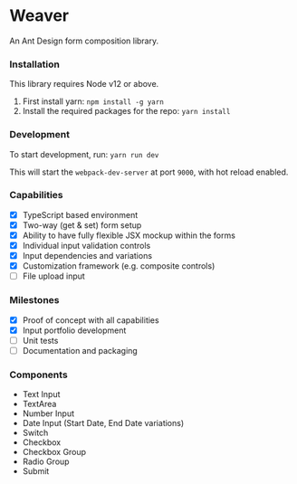 # Weaver

An Ant Design form composition library.

### Installation

This library requires Node v12 or above.

1. First install yarn: `npm install -g yarn`
2. Install the required packages for the repo: `yarn install`

### Development

To start development, run: `yarn run dev`

This will start the `webpack-dev-server` at port `9000`, with hot reload enabled.

### Capabilities

- [x] TypeScript based environment
- [x] Two-way (get & set) form setup
- [x] Ability to have fully flexible JSX mockup within the forms
- [x] Individual input validation controls
- [x] Input dependencies and variations 
- [x] Customization framework (e.g. composite controls)
- [ ] File upload input

### Milestones

- [x] Proof of concept with all capabilities
- [x] Input portfolio development
- [ ] Unit tests
- [ ] Documentation and packaging

### Components

- Text Input
- TextArea
- Number Input
- Date Input (Start Date, End Date variations)
- Switch
- Checkbox
- Checkbox Group
- Radio Group
- Submit
